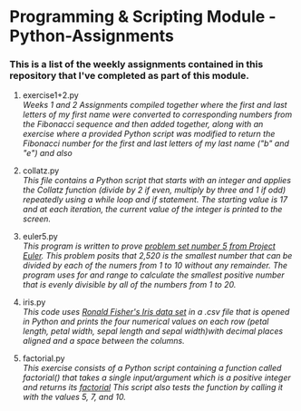 # Programming & Scripting Module - Python-Assignments

### This is a list of the weekly assignments contained in this repository that I've completed as part of this module.

1. exercise1+2.py <br>
*Weeks 1 and 2 Assignments compiled together where the first and last letters of my first name were converted to corresponding numbers from the Fibonacci sequence and then added together, along with an exercise where a provided Python script was modified to return the Fibonacci number for the first and last letters of my last name ("b" and "e") and also* 

2. collatz.py <br>
*This file contains a Python script that starts with an integer and applies the Collatz function (divide by 2 if even, multiply by three and 1 if odd) repeatedly using a while loop and if statement. The starting value is 17 and at each iteration, the current value of the integer is printed to the screen.*

3. euler5.py <br>
*This program is written to prove [problem set number 5 from Project Euler](https://projecteuler.net/problem=5). This problem posits that 2,520 is the smallest number that can be divided by each of the numers from 1 to 10 without any remainder. The program uses for and range to calculate the smallest positive number that is evenly divisible by all of the numbers from 1 to 20.*

4. iris.py <br>
*This code uses [Ronald Fisher's Iris data set](https://en.wikipedia.org/wiki/Iris_flower_data_set) in a .csv file that is opened in Python and prints the four numerical values on each row (petal length, petal width, sepal length and sepal width)with decimal places aligned and a space between the columns.*


5. factorial.py <br>
*This exercise consists of a Python script containing a function called factorial() that takes a single input/argument which is a positive integer and returns its [factorial](https://en.wikipedia.org/wiki/Factorial) This script also tests the function by calling it with the values 5, 7, and 10.*
